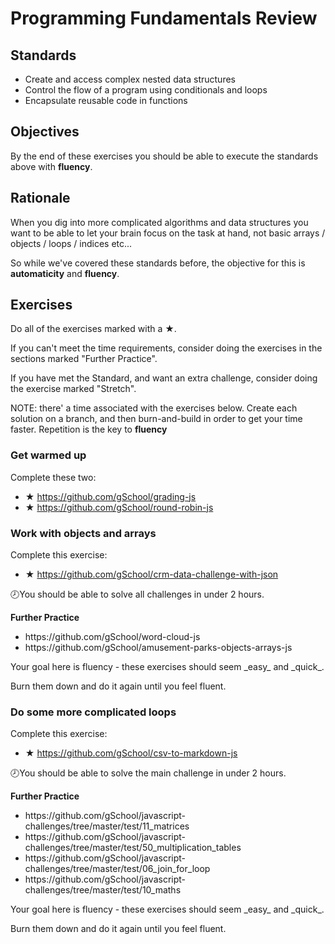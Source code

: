 # Programming Fundamentals Review

## Standards

- Create and access complex nested data structures
- Control the flow of a program using conditionals and loops
- Encapsulate reusable code in functions

## Objectives

By the end of these exercises you should be able to execute the standards above with **fluency**.

## Rationale

When you dig into more complicated algorithms and data structures you want to be able to let your brain focus on the task at hand, not basic arrays / objects / loops / indices etc...

So while we've covered these standards before, the objective for this is **automaticity** and **fluency**.

## Exercises

Do all of the exercises marked with a ★.

If you can't meet the time requirements, consider doing the exercises in the sections marked "Further Practice".

If you have met the Standard, and want an extra challenge, consider doing the exercise marked "Stretch".

NOTE: there' a time associated with the exercises below.  Create each solution on a branch, and then burn-and-build in order to get your time faster.  Repetition is the key to **fluency**

### Get warmed up

Complete these two:

- ★ https://github.com/gSchool/grading-js
- ★ https://github.com/gSchool/round-robin-js

### Work with objects and arrays

Complete this exercise:

- ★ https://github.com/gSchool/crm-data-challenge-with-json

🕗You should be able to solve all challenges in under 2 hours.

<div class="alert alert-warning">
  <p><strong>Further Practice</strong></p>

  <ul>
    <li>https://github.com/gSchool/word-cloud-js</li>
    <li>https://github.com/gSchool/amusement-parks-objects-arrays-js</li>
  </ul>

  <p>Your goal here is fluency - these exercises should seem _easy_ and _quick_.</p>

  <p>Burn them down and do it again until you feel fluent.</p>
</div>

### Do some more complicated loops

Complete this exercise:

- ★ https://github.com/gSchool/csv-to-markdown-js

🕗You should be able to solve the main challenge in under 2 hours.

<div class="alert alert-warning">
  <p><strong>Further Practice</strong></p>

  <ul>
    <li>https://github.com/gSchool/javascript-challenges/tree/master/test/11_matrices</li>
    <li>https://github.com/gSchool/javascript-challenges/tree/master/test/50_multiplication_tables</li>
    <li>https://github.com/gSchool/javascript-challenges/tree/master/test/06_join_for_loop</li>
    <li>https://github.com/gSchool/javascript-challenges/tree/master/test/10_maths</li>
  </ul>

  <p>Your goal here is fluency - these exercises should seem _easy_ and _quick_.</p>

  <p>Burn them down and do it again until you feel fluent.</p>
</div>
